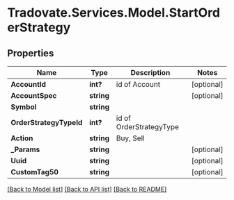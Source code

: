 # Tradovate.Services.Model.StartOrderStrategy
## Properties

Name | Type | Description | Notes
------------ | ------------- | ------------- | -------------
**AccountId** | **int?** | id of Account | [optional] 
**AccountSpec** | **string** |  | [optional] 
**Symbol** | **string** |  | 
**OrderStrategyTypeId** | **int?** | id of OrderStrategyType | 
**Action** | **string** | Buy, Sell | 
**_Params** | **string** |  | [optional] 
**Uuid** | **string** |  | [optional] 
**CustomTag50** | **string** |  | [optional] 

[[Back to Model list]](../README.md#documentation-for-models) [[Back to API list]](../README.md#documentation-for-api-endpoints) [[Back to README]](../README.md)

